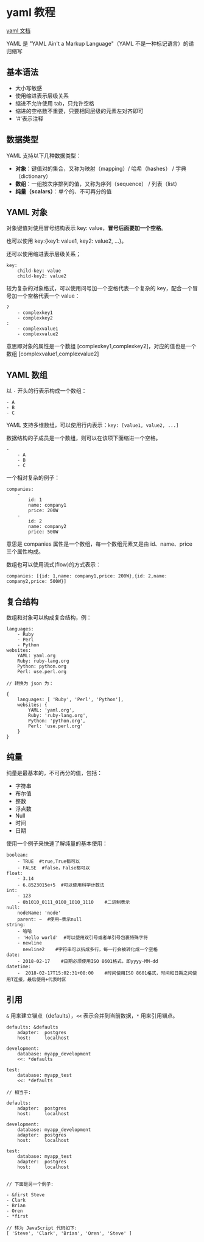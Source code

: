 # yaml 教程

[yaml 文档](https://www.runoob.com/w3cnote/yaml-intro.html)

YAML 是 "YAML Ain't a Markup Language"（YAML 不是一种标记语言）的递归缩写

## 基本语法

- 大小写敏感
- 使用缩进表示层级关系
- 缩进不允许使用 tab，只允许空格
- 缩进的空格数不重要，只要相同层级的元素左对齐即可
- '#'表示注释

## 数据类型

YAML 支持以下几种数据类型：

- **对象**：键值对的集合，又称为映射（mapping）/ 哈希（hashes） / 字典（dictionary）
- **数组**：一组按次序排列的值，又称为序列（sequence） / 列表（list）
- **纯量（scalars）**：单个的、不可再分的值

## YAML 对象

对象键值对使用冒号结构表示 key: value，**冒号后面要加一个空格**。

也可以使用 key:{key1: value1, key2: value2, ...}。

还可以使用缩进表示层级关系；

    key:
        child-key: value
        child-key2: value2

较为复杂的对象格式，可以使用问号加一个空格代表一个复杂的 key，配合一个冒号加一个空格代表一个 value：

    ?
        - complexkey1
        - complexkey2
    :
        - complexvalue1
        - complexvalue2

意思即对象的属性是一个数组 [complexkey1,complexkey2]，对应的值也是一个数组 [complexvalue1,complexvalue2]

## YAML 数组

以 `-` 开头的行表示构成一个数组：

    - A
    - B
    - C

YAML 支持多维数组，可以使用行内表示：`key: [value1, value2, ...]`

数据结构的子成员是一个数组，则可以在该项下面缩进一个空格。

    -
        - A
        - B
        - C

一个相对复杂的例子：

    companies:
        -
            id: 1
            name: company1
            price: 200W
        -
            id: 2
            name: company2
            price: 500W


意思是 companies 属性是一个数组，每一个数组元素又是由 id、name、price 三个属性构成。

数组也可以使用流式(flow)的方式表示：

    companies: [{id: 1,name: company1,price: 200W},{id: 2,name: company2,price: 500W}]

## 复合结构

数组和对象可以构成复合结构，例：

    languages:
        - Ruby
        - Perl
        - Python
    websites:
        YAML: yaml.org
        Ruby: ruby-lang.org
        Python: python.org
        Perl: use.perl.org

    // 转换为 json 为：

    {
        languages: [ 'Ruby', 'Perl', 'Python'],
        websites: {
            YAML: 'yaml.org',
            Ruby: 'ruby-lang.org',
            Python: 'python.org',
            Perl: 'use.perl.org'
        }
    }

## 纯量

纯量是最基本的，不可再分的值，包括：

- 字符串
- 布尔值
- 整数
- 浮点数
- Null
- 时间
- 日期

使用一个例子来快速了解纯量的基本使用：

    boolean:
        - TRUE  #true,True都可以
        - FALSE  #false，False都可以
    float:
        - 3.14
        - 6.8523015e+5  #可以使用科学计数法
    int:
        - 123
        - 0b1010_0111_0100_1010_1110    #二进制表示
    null:
        nodeName: 'node'
        parent: ~  #使用~表示null
    string:
        - 哈哈
        - 'Hello world'  #可以使用双引号或者单引号包裹特殊字符
        - newline
          newline2    #字符串可以拆成多行，每一行会被转化成一个空格
    date:
        - 2018-02-17    #日期必须使用ISO 8601格式，即yyyy-MM-dd
    datetime:
        -  2018-02-17T15:02:31+08:00    #时间使用ISO 8601格式，时间和日期之间使用T连接，最后使用+代表时区

## 引用

`&` 用来建立锚点（defaults），`<<` 表示合并到当前数据，`*` 用来引用锚点。

    defaults: &defaults
        adapter:  postgres
        host:     localhost

    development:
        database: myapp_development
        <<: *defaults

    test:
        database: myapp_test
        <<: *defaults

    // 相当于:

    defaults:
        adapter:  postgres
        host:     localhost

    development:
        database: myapp_development
        adapter:  postgres
        host:     localhost

    test:
        database: myapp_test
        adapter:  postgres
        host:     localhost


    // 下面是另一个例子:

    - &first Steve
    - Clark
    - Brian
    - Oren
    - *first

    // 转为 JavaScript 代码如下:
    [ 'Steve', 'Clark', 'Brian', 'Oren', 'Steve' ]
